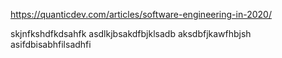 https://quanticdev.com/articles/software-engineering-in-2020/

skjnfkshdfkdsahfk
asdlkjbsakdfbjklsadb
aksdbfjkawfhbjsh
asifdbisabhfilsadhfi